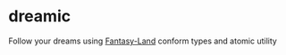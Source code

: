 # dreamic
Follow your dreams using [Fantasy-Land](https://github.com/fantasyland/fantasy-land) conform types and atomic utility
